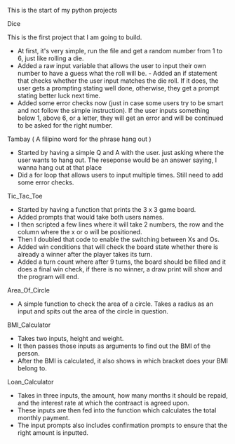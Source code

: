 This is the start of my python projects


Dice

This is the first project that I am going to build.
- At first, it's very simple, run the file and get a random number from 1 to 6, just like rolling a die.
- Added a raw input variable that allows the user to input their own number to have a guess what the roll will be. - Added an if statement that checks whether the user input matches the die roll. If it does, the user gets a prompting stating well done, otherwise, they get a prompt stating better luck next time.
- Added some error checks now (just in case some users try to be smart and not follow the simple instruction). If the user inputs something below 1, above 6, or a letter, they will get an error and will be continued to be asked for the right number.

Tambay ( A filipino word for the phrase hang out )

- Started by having a simple Q and A with the user. just asking where the user wants to hang out. The reseponse would be an answer saying, I wanna hang out at that place
- Did a for loop that allows users to input multiple times. Still need to add some error checks.

Tic_Tac_Toe

- Started by having a function that prints the 3 x 3 game board.
- Added prompts that would take both users names.
- I then scripted a few lines where it will take 2 numbers, the row and the column where the x or o will be positioned.
- Then I doubled that code to enable the switching between Xs and Os.
- Added win conditions that will check the board state whether there is already a winner after the player takes its turn.
- Added a turn count where after 9 turns, the board should be filled and it does a final win check, if there is no winner, a draw print will show and the program will end.

Area_Of_Circle

- A simple function to check the area of a circle. Takes a radius as an input and spits out the area of the circle in question.

BMI_Calculator

- Takes two inputs, height and weight.
- It then passes those inputs as arguments to find out the BMI of the person.
- After the BMI is calculated, it also shows in which bracket does your BMI belong to.

Loan_Calculator

- Takes in three inputs, the amount, how many months it should be repaid, and the interest rate at which the contraact is agreed upon.
- These inputs are then fed into the function which calculates the total monthly payment.
- The input prompts also includes confirmation prompts to ensure that the right amount is inputted.

